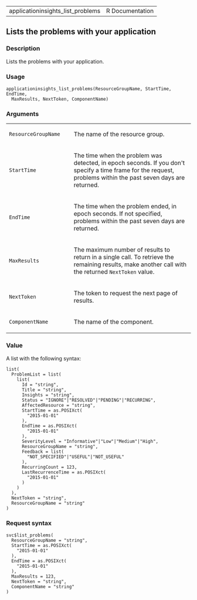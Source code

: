 <table style="width: 100%;">
<tbody>
<tr class="odd">
<td>applicationinsights_list_problems</td>
<td style="text-align: right;">R Documentation</td>
</tr>
</tbody>
</table>

## Lists the problems with your application

### Description

Lists the problems with your application.

### Usage

    applicationinsights_list_problems(ResourceGroupName, StartTime, EndTime,
      MaxResults, NextToken, ComponentName)

### Arguments

<table>
<colgroup>
<col style="width: 35%" />
<col style="width: 65%" />
</colgroup>
<tbody>
<tr class="odd">
<td><code
id="applicationinsights_list_problems_:_ResourceGroupName">ResourceGroupName</code></td>
<td><p>The name of the resource group.</p></td>
</tr>
<tr class="even">
<td><code
id="applicationinsights_list_problems_:_StartTime">StartTime</code></td>
<td><p>The time when the problem was detected, in epoch seconds. If you
don't specify a time frame for the request, problems within the past
seven days are returned.</p></td>
</tr>
<tr class="odd">
<td><code
id="applicationinsights_list_problems_:_EndTime">EndTime</code></td>
<td><p>The time when the problem ended, in epoch seconds. If not
specified, problems within the past seven days are returned.</p></td>
</tr>
<tr class="even">
<td><code
id="applicationinsights_list_problems_:_MaxResults">MaxResults</code></td>
<td><p>The maximum number of results to return in a single call. To
retrieve the remaining results, make another call with the returned
<code>NextToken</code> value.</p></td>
</tr>
<tr class="odd">
<td><code
id="applicationinsights_list_problems_:_NextToken">NextToken</code></td>
<td><p>The token to request the next page of results.</p></td>
</tr>
<tr class="even">
<td><code
id="applicationinsights_list_problems_:_ComponentName">ComponentName</code></td>
<td><p>The name of the component.</p></td>
</tr>
</tbody>
</table>

### Value

A list with the following syntax:

    list(
      ProblemList = list(
        list(
          Id = "string",
          Title = "string",
          Insights = "string",
          Status = "IGNORE"|"RESOLVED"|"PENDING"|"RECURRING",
          AffectedResource = "string",
          StartTime = as.POSIXct(
            "2015-01-01"
          ),
          EndTime = as.POSIXct(
            "2015-01-01"
          ),
          SeverityLevel = "Informative"|"Low"|"Medium"|"High",
          ResourceGroupName = "string",
          Feedback = list(
            "NOT_SPECIFIED"|"USEFUL"|"NOT_USEFUL"
          ),
          RecurringCount = 123,
          LastRecurrenceTime = as.POSIXct(
            "2015-01-01"
          )
        )
      ),
      NextToken = "string",
      ResourceGroupName = "string"
    )

### Request syntax

    svc$list_problems(
      ResourceGroupName = "string",
      StartTime = as.POSIXct(
        "2015-01-01"
      ),
      EndTime = as.POSIXct(
        "2015-01-01"
      ),
      MaxResults = 123,
      NextToken = "string",
      ComponentName = "string"
    )

